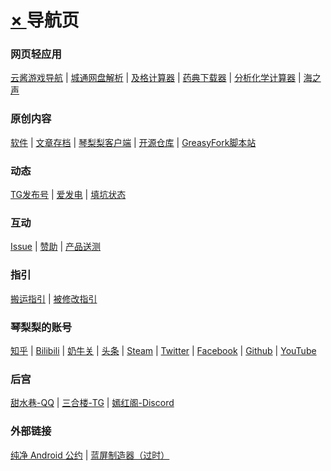 # [× ][] 导航页

### 网页轻应用
[云酱游戏导航](https://qinlili.bid/redirect.html?target=https://kumo.qinlili.bid) | [城通网盘解析](https://qinlili.bid/redirect.html?target=https://ctfile.qinlili.bid) | [及格计算器](https://qinlili.bid/redirect.html?target=https://60.qinlili.bid) | [药典下载器](https://qinlili.bid/redirect.html?target=https://drug.qinlili.bid) | [分析化学计算器](https://qinlili.bid/redirect.html?target=https://acc.qinlili.bid) | [海之声](https://qinlili.bid/redirect.html?target=https://voicesea.qinlili.bid) 
 
### 原创内容  
[软件][] | [文章存档][] | [琴梨梨客户端][] | [开源仓库][] | [GreasyFork脚本站](https://qinlili.bid/redirect.html?target=https://greasyfork.org/zh-CN/users/455225-qinlili23333)  
  
### 动态  
[TG发布号][] | [爱发电][] | [填坑状态][]  
  
### 互动  
[Issue][] | [赞助][] | [产品送测][]  
  
### 指引  
[搬运指引][] | [被修改指引][]  
  
### 琴梨梨的账号  
[知乎][] | [Bilibili](https://qinlili.bid/redirect.html?target=https://space.bilibili.com/3884200) | [奶牛关][] | [头条][] | [Steam][] | [Twitter][] | [Facebook][] | [Github][] | [YouTube](https://qinlili.bid/redirect.html?target=https://www.youtube.com/channel/UCMIr4i7C69O3yfzkVsDD8EQ)  
  
### 后宫  
[甜水巷-QQ][] | [三合楼-TG][] | [嫣红阁-Discord][]
  
### 外部链接  
[纯净 Android 公约][] | [蓝屏制造器（过时）](https://qinlili.bid/redirect.html?target=https://bsod.qinlili.bid)  




[× ]: README.md
[软件]: https://qinlili.bid/redirect.html?target=https://github.com/qinlili23333/QinliliArticles/releases/
[文章存档]: ArticleSave/list.md
[赞助]: Support/README.md
[TG发布号]: https://qinlili.bid/redirect.html?target=https://t.me/qinlilibeta
[纯净 Android 公约]: https://qinlili.bid/redirect.html?target=https://pure.qinlili.bid
[琴梨梨客户端]: https://qinlili.bid/redirect.html?target=https://github.com/qinlili23333/QinliliArticles/releases/tag/QinliliClient
[爱发电]: https://qinlili.bid/redirect.html?target=https://afdian.net/@qinliliAPP
[Issue]: https://qinlili.bid/redirect.html?target=https://github.com/qinlili23333/QinliliArticles/issues
[填坑状态]: https://qinlili.bid/redirect.html?target=https://github.com/qinlili23333/QinliliArticles/projects/
[搬运指引]: Copyright/Guide.md
[开源仓库]: Repo.md
[被修改指引]: Copyright/MyAppIsChanged.md
[知乎]: https://qinlili.bid/redirect.html?target=https://www.zhihu.com/people/qinlili233/
[简书]: ArticleSave/jianshuRedirect.md
[奶牛关]: https://qinlili.bid/redirect.html?target=https://cowlevel.net/people/qinlili
[Steam]: https://qinlili.bid/redirect.html?target=https://steamcommunity.com/id/QINLILI/
[甜水巷-QQ]: https://qinlili.bid/redirect.html?target=https://qm.qq.com/cgi-bin/qm/qr?k=f_Nc6Gt0n-jBMNCjpopNJf6-mnoRLY5x
[三合楼-TG]: https://qinlili.bid/redirect.html?target=https://t.me/sanhelou
[嫣红阁-Discord]: https://qinlili.bid/redirect.html?target=https://discord.gg/n8EwMFn
[Twitter]: https://qinlili.bid/redirect.html?target=https://twitter.com/real_qinlili
[Facebook]: https://qinlili.bid/redirect.html?target=https://www.facebook.com/qinlili233
[Github]: https://qinlili.bid/redirect.html?target=https://github.com/qinlili23333
[产品送测]: SendTest.md
[头条]: https://qinlili.bid/redirect.html?target=https://profile.zjurl.cn/rogue/ugc/profile/?version_code=741&version_name=70401&user_id=2312987569569239&media_id=1660686012678147&request_source=1&active_tab=dongtai&device_id=65&app_name=news_article

<link rel="preload" href="https://qinlili.bid/redirect.html" >
